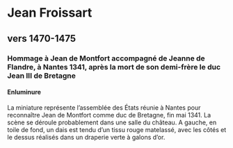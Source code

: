 # Jean Froissart

## vers 1470-1475

### Hommage à Jean de Montfort accompagné de Jeanne de Flandre, à Nantes 1341, après la mort de son demi-frère le duc Jean III de Bretagne

#### Enluminure

La miniature représente l’assemblée des États réunie à Nantes pour reconnaître Jean de Montfort comme duc de Bretagne, fin mai 1341. La scène se déroule probablement dans une salle du château. A gauche, en toile de fond, un dais est tendu d’un tissu rouge matelassé, avec les côtés et le dessus réalisés dans un draperie verte à galons d’or.